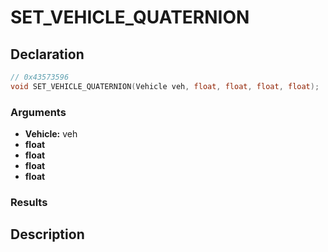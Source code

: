 # SET_VEHICLE_QUATERNION

## Declaration
```cpp
// 0x43573596
void SET_VEHICLE_QUATERNION(Vehicle veh, float, float, float, float);
```

### Arguments
- **Vehicle:** veh
- **float**
- **float**
- **float**
- **float**

### Results

## Description
